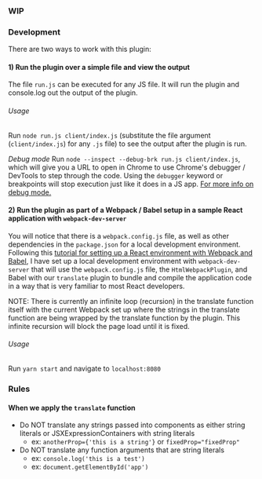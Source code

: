 ### WIP

### Development

There are two ways to work with this plugin:

#### 1) Run the plugin over a simple file and view the output

The file `run.js` can be executed for any JS file. It will run the plugin and console.log out the output of the plugin.

###### Usage
Run `node run.js client/index.js` (substitute the file argument (`client/index.js`) for any `.js` file) to see the output after the plugin is run.

*Debug mode*
Run `node --inspect --debug-brk run.js client/index.js`, which will give you a URL to open in Chrome to use Chrome's debugger / DevTools to step through the code. Using the `debugger` keyword or breakpoints will stop execution just like it does in a JS app. [For more info on debug mode.](http://www.mattzeunert.com/2016/06/01/node-v8-inspector-inspect.html)

#### 2) Run the plugin as part of a Webpack / Babel setup in a sample React application with `webpack-dev-server`

You will notice that there is a `webpack.config.js` file, as well as other dependencies in the `package.json` for a local development environment. Following this [tutorial for setting up a React environment with Webpack and Babel](https://scotch.io/tutorials/setup-a-react-environment-using-webpack-and-babel), I have set up a local development environment with `webpack-dev-server` that will use the `webpack.config.js` file, the `HtmlWebpackPlugin`, and Babel with our `translate` plugin to bundle and compile the application code in a way that is very familiar to most React developers.

NOTE: There is currently an infinite loop (recursion) in the translate function itself with the current Webpack set up where the strings in the translate function are being wrapped by the translate function by the plugin. This infinite recursion will block the page load until it is fixed.

###### Usage
Run `yarn start` and navigate to `localhost:8080`

### Rules

#### When we apply the `translate` function

- Do NOT translate any strings passed into components as either string literals or JSXExpressionContainers with string literals
    - ex: `anotherProp={'this is a string'}` or `fixedProp="fixedProp"`
- Do NOT translate any function arguments that are string literals
    - ex: `console.log('this is a test')`
    - ex: `document.getElementById('app')`
